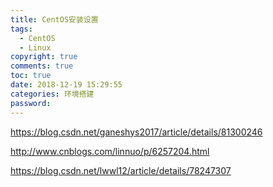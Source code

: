 ```yaml
---
title: CentOS安装设置
tags:
  - CentOS
  - Linux
copyright: true
comments: true
toc: true
date: 2018-12-19 15:29:55
categories: 环境搭建
password:
---
```

https://blog.csdn.net/ganeshys2017/article/details/81300246

http://www.cnblogs.com/linnuo/p/6257204.html

https://blog.csdn.net/lwwl12/article/details/78247307